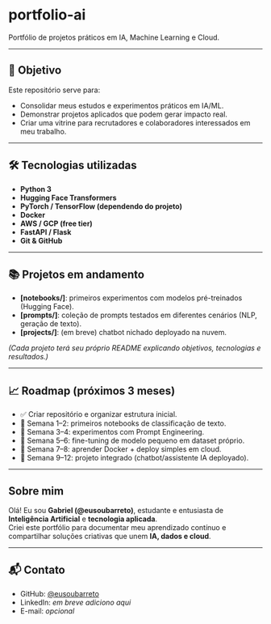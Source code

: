 # portfolio-ai
Portfólio de projetos práticos em IA, Machine Learning e Cloud.

---

## 🎯 Objetivo

Este repositório serve para:
- Consolidar meus estudos e experimentos práticos em IA/ML.
- Demonstrar projetos aplicados que podem gerar impacto real.
- Criar uma vitrine para recrutadores e colaboradores interessados em meu trabalho.

---

## 🛠️ Tecnologias utilizadas

- **Python 3**  
- **Hugging Face Transformers**  
- **PyTorch / TensorFlow (dependendo do projeto)**  
- **Docker**  
- **AWS / GCP (free tier)**  
- **FastAPI / Flask**  
- **Git & GitHub**  

---

## 📚 Projetos em andamento

- **[notebooks/]**: primeiros experimentos com modelos pré-treinados (Hugging Face).  
- **[prompts/]**: coleção de prompts testados em diferentes cenários (NLP, geração de texto).  
- **[projects/]**: (em breve) chatbot nichado deployado na nuvem.  

*(Cada projeto terá seu próprio README explicando objetivos, tecnologias e resultados.)*

---

## 📈 Roadmap (próximos 3 meses)

- ✅ Criar repositório e organizar estrutura inicial.  
- 🔄 Semana 1–2: primeiros notebooks de classificação de texto.  
- 🔄 Semana 3–4: experimentos com Prompt Engineering.  
- 🔄 Semana 5–6: fine-tuning de modelo pequeno em dataset próprio.  
- 🔄 Semana 7–8: aprender Docker + deploy simples em cloud.  
- 🔄 Semana 9–12: projeto integrado (chatbot/assistente IA deployado).  

---

## Sobre mim

Olá! Eu sou **Gabriel (@eusoubarreto)**, estudante e entusiasta de **Inteligência Artificial** e **tecnologia aplicada**.  
Criei este portfólio para documentar meu aprendizado contínuo e compartilhar soluções criativas que unem **IA, dados e cloud**.

---

## 📬 Contato

- GitHub: [@eusoubarreto](https://github.com/eusoubarreto)  
- LinkedIn: *em breve adiciono aqui*  
- E-mail: *opcional*

